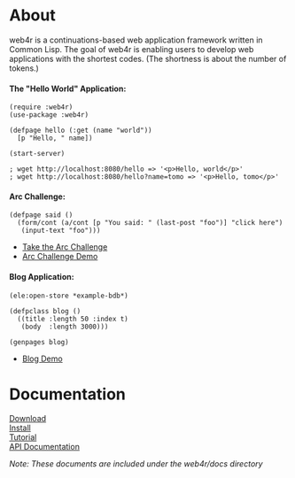 About
======
web4r is a continuations-based web application framework written in Common Lisp. The goal of web4r is enabling users to develop web applications with the shortest codes. (The shortness is about the number of tokens.)

#### The "Hello World" Application:

    (require :web4r)
    (use-package :web4r)
    
    (defpage hello (:get (name "world"))
      [p "Hello, " name])
    
    (start-server)

    ; wget http://localhost:8080/hello => '<p>Hello, world</p>'
    ; wget http://localhost:8080/hello?name=tomo => '<p>Hello, tomo</p>'

#### Arc Challenge:

    (defpage said ()
      (form/cont (a/cont [p "You said: " (last-post "foo")] "click here")
       (input-text "foo")))

- [Take the Arc Challenge](http://www.paulgraham.com/arcchallenge.html)
- [Arc Challenge Demo](http://demo.web4r.org/said)

#### Blog Application:

    (ele:open-store *example-bdb*)

    (defpclass blog ()
      ((title :length 50 :index t)
       (body  :length 3000)))
    
    (genpages blog)

- [Blog Demo](http://demo.web4r.org/blog)

Documentation
==============
[Download](http://web4r.org/en/download)  
[Install](http://web4r.org/en/install)  
[Tutorial](http://web4r.org/en/tutorial)  
[API Documentation](http://web4r.org/en/api)  

*Note: These documents are included under the web4r/docs directory*
